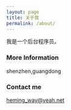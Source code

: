 ```yaml
---
layout: page
title: 关于我
permalink: /about/
---
```


我是一个后台程序员。

### More Information

shenzhen,guangdong

### Contact me

[heming_way@yeah.net](mailto:heming_way@yeah.net)
